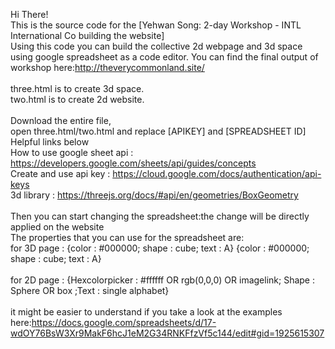 Hi There! <br>
This is the source code for the [Yehwan Song: 2-day Workshop - INTL International Co building the website] <br>
Using this code you can build the collective 2d webpage and 3d space using google spreadsheet as a code editor.
You can find the final output of workshop here:http://theverycommonland.site/<br>
<br>
three.html is to create 3d space.<br>
two.html is to create 2d website.<br>
<br>
Download the entire file,<br>
open three.html/two.html and replace [APIKEY] and [SPREADSHEET ID]<br>
Helpful links below<br>
How to use google sheet api : https://developers.google.com/sheets/api/guides/concepts<br>
Create and use api key : https://cloud.google.com/docs/authentication/api-keys<br>
3d library : https://threejs.org/docs/#api/en/geometries/BoxGeometry<br>
<br>
Then you can start changing the spreadsheet:the change will be directly applied on the website<br>
The properties that you can use for the spreadsheet are:<br>
for 3D page : {color : #000000;  shape : cube;  text : A} {color : #000000;  shape : cube;  text : A}	<br>								
for 2D page : {Hexcolorpicker :  #ffffff OR rgb(0,0,0)	OR imagelink; Shape : Sphere OR box ;Text : single alphabet}<br> 																								<br>
it might be easier to understand if you take a look at the examples here:https://docs.google.com/spreadsheets/d/17-wdOY76BsW3Xr9MakF6hcJ1eM2G34RNKFfzVf5c144/edit#gid=1925615307

